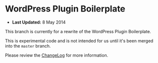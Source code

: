 # WordPress Plugin Boilerplate

* **Last Updated:** 8 May 2014

This branch is currently for a rewrite of the WordPress Plugin Boilerplate.

This is experimental code and is not intended for us until it's been merged into the `master` branch.

Please review the [ChangeLog](https://github.com/tommcfarlin/WordPress-Plugin-Boilerplate/blob/develop/ChangeLog.md) for more information.